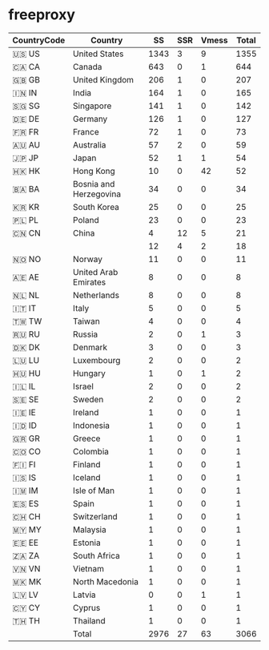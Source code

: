 # freeproxy

|CountryCode|Country|SS|SSR|Vmess|Total|
|  ----  | ----  |  ----  | ----  |  ----  | ----  |
|🇺🇸 US|United States|1343|3|9|1355|
|🇨🇦 CA|Canada|643|0|1|644|
|🇬🇧 GB|United Kingdom|206|1|0|207|
|🇮🇳 IN|India|164|1|0|165|
|🇸🇬 SG|Singapore|141|1|0|142|
|🇩🇪 DE|Germany|126|1|0|127|
|🇫🇷 FR|France|72|1|0|73|
|🇦🇺 AU|Australia|57|2|0|59|
|🇯🇵 JP|Japan|52|1|1|54|
|🇭🇰 HK|Hong Kong|10|0|42|52|
|🇧🇦 BA|Bosnia and Herzegovina|34|0|0|34|
|🇰🇷 KR|South Korea|25|0|0|25|
|🇵🇱 PL|Poland|23|0|0|23|
|🇨🇳 CN|China|4|12|5|21|
| ||12|4|2|18|
|🇳🇴 NO|Norway|11|0|0|11|
|🇦🇪 AE|United Arab Emirates|8|0|0|8|
|🇳🇱 NL|Netherlands|8|0|0|8|
|🇮🇹 IT|Italy|5|0|0|5|
|🇹🇼 TW|Taiwan|4|0|0|4|
|🇷🇺 RU|Russia|2|0|1|3|
|🇩🇰 DK|Denmark|3|0|0|3|
|🇱🇺 LU|Luxembourg|2|0|0|2|
|🇭🇺 HU|Hungary|1|0|1|2|
|🇮🇱 IL|Israel|2|0|0|2|
|🇸🇪 SE|Sweden|2|0|0|2|
|🇮🇪 IE|Ireland|1|0|0|1|
|🇮🇩 ID|Indonesia|1|0|0|1|
|🇬🇷 GR|Greece|1|0|0|1|
|🇨🇴 CO|Colombia|1|0|0|1|
|🇫🇮 FI|Finland|1|0|0|1|
|🇮🇸 IS|Iceland|1|0|0|1|
|🇮🇲 IM|Isle of Man|1|0|0|1|
|🇪🇸 ES|Spain|1|0|0|1|
|🇨🇭 CH|Switzerland|1|0|0|1|
|🇲🇾 MY|Malaysia|1|0|0|1|
|🇪🇪 EE|Estonia|1|0|0|1|
|🇿🇦 ZA|South Africa|1|0|0|1|
|🇻🇳 VN|Vietnam|1|0|0|1|
|🇲🇰 MK|North Macedonia|1|0|0|1|
|🇱🇻 LV|Latvia|0|0|1|1|
|🇨🇾 CY|Cyprus|1|0|0|1|
|🇹🇭 TH|Thailand|1|0|0|1|
||Total|2976|27|63|3066|

